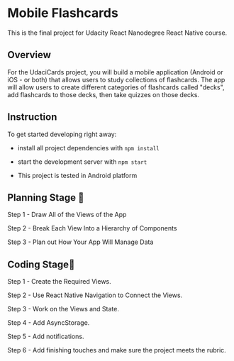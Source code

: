 # Mobile Flashcards

This is the final project for Udacity React Nanodegree React Native course.


## Overview

For the UdaciCards project, you will build a mobile application (Android or iOS - or both) that allows users to study collections of flashcards. The app will allow users to create different categories of flashcards called "decks", add flashcards to those decks, then take quizzes on those decks.


## Instruction

To get started developing right away:

* install all project dependencies with `npm install`
* start the development server with `npm start`

* This project is tested in Android platform


## Planning Stage 📐
Step 1 - Draw All of the Views of the App

Step 2 - Break Each View Into a Hierarchy of Components

Step 3 - Plan out How Your App Will Manage Data

## Coding Stage🔨

Step 1 - Create the Required Views.

Step 2 - Use React Native Navigation to Connect the Views.

Step 3 - Work on the Views and State.

Step 4 - Add AsyncStorage.

Step 5 - Add notifications.

Step 6 - Add finishing touches and make sure the project meets the rubric.